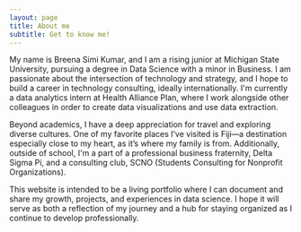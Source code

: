 ```yaml
---
layout: page
title: About me
subtitle: Get to know me!
---
```


My name is Breena Simi Kumar, and I am a rising junior at Michigan State University, pursuing a degree in Data Science with a minor in Business. I am passionate about the intersection of technology and strategy, and I hope to build a career in technology consulting, ideally internationally. I'm currently a data analytics intern at Health Alliance Plan, where I work alongside other colleagues in order to create data visualizations and use data extraction.

Beyond academics, I have a deep appreciation for travel and exploring diverse cultures. One of my favorite places I’ve visited is Fiji—a destination especially close to my heart, as it’s where my family is from. Additionally, outside of school, I'm a part of a professional business fraternity, Delta Sigma Pi, and a consulting club, SCNO (Students Consulting for Nonprofit Organizations).

This website is intended to be a living portfolio where I can document and share my growth, projects, and experiences in data science. I hope it will serve as both a reflection of my journey and a hub for staying organized as I continue to develop professionally.
